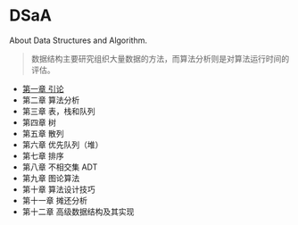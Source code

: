 # DSaA

About Data Structures and Algorithm.


> 数据结构主要研究组织大量数据的方法，而算法分析则是对算法运行时间的评估。

- [第一章 引论](Chapter1/index.md)
- 第二章 算法分析
- 第三章 表，栈和队列
- 第四章 树
- 第五章 散列
- 第六章 优先队列（堆）
- 第七章 排序
- 第八章 不相交集 ADT
- 第九章 图论算法
- 第十章 算法设计技巧
- 第十一章 摊还分析
- 第十二章 高级数据结构及其实现

